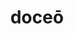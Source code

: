 ---
title: doceō
meaning: to teach
ch: six
pos: verb
secondppstem: doc
infend: ēre
conjugation: second
derivative: docile, doctrine
---